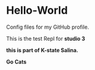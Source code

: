 # Hello-World
Config files for my GitHub profile.
 
 This is the test Repl for **studio 3**
 
 **this is part of K-state Salina.**
 
 **Go Cats**
